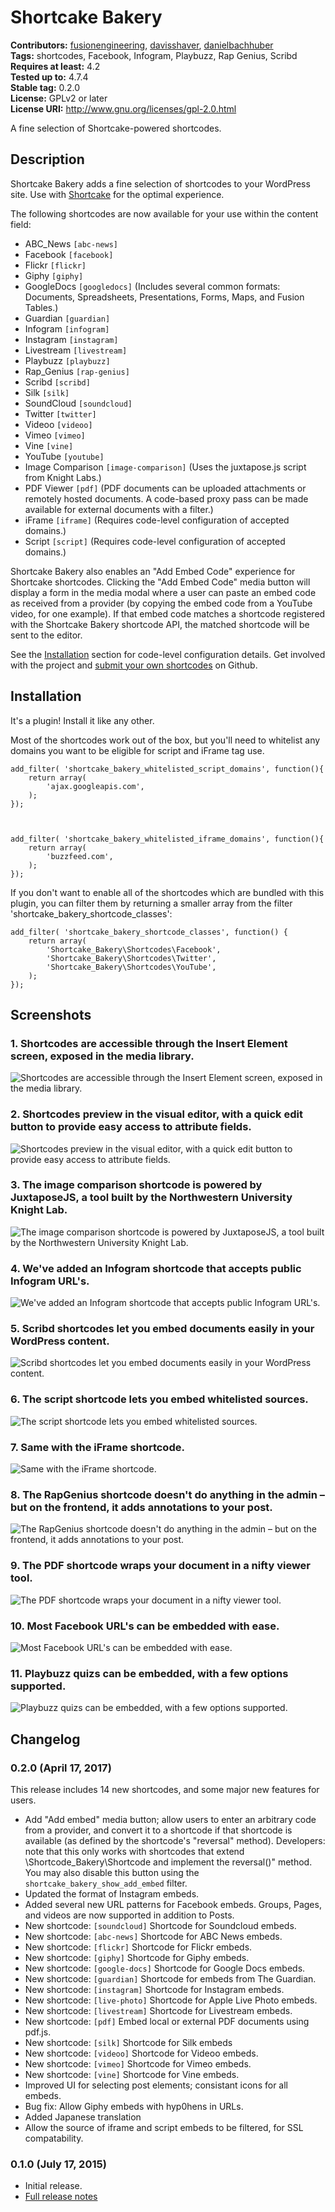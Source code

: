 # Shortcake Bakery #
**Contributors:** [fusionengineering](https://profiles.wordpress.org/fusionengineering), [davisshaver](https://profiles.wordpress.org/davisshaver), [danielbachhuber](https://profiles.wordpress.org/danielbachhuber)  
**Tags:** shortcodes, Facebook, Infogram, Playbuzz, Rap Genius, Scribd  
**Requires at least:** 4.2  
**Tested up to:** 4.7.4  
**Stable tag:** 0.2.0  
**License:** GPLv2 or later  
**License URI:** http://www.gnu.org/licenses/gpl-2.0.html  

A fine selection of Shortcake-powered shortcodes.

## Description ##

Shortcake Bakery adds a fine selection of shortcodes to your WordPress site. Use with [Shortcake](https://wordpress.org/plugins/shortcode-ui/) for the optimal experience.

The following shortcodes are now available for your use within the content field:

- ABC_News `[abc-news]`
- Facebook `[facebook]`
- Flickr `[flickr]`
- Giphy `[giphy]`
- GoogleDocs `[googledocs]` (Includes several common formats: Documents, Spreadsheets, Presentations, Forms, Maps, and Fusion Tables.)
- Guardian `[guardian]`
- Infogram `[infogram]`
- Instagram `[instagram]`
- Livestream `[livestream]`
- Playbuzz `[playbuzz]`
- Rap_Genius `[rap-genius]`
- Scribd `[scribd]`
- Silk `[silk]`
- SoundCloud `[soundcloud]`
- Twitter `[twitter]`
- Videoo `[videoo]`
- Vimeo `[vimeo]`
- Vine `[vine]`
- YouTube `[youtube]`
- Image Comparison `[image-comparison]` (Uses the juxtapose.js script from Knight Labs.)
- PDF Viewer `[pdf]` (PDF documents can be uploaded attachments or remotely hosted documents. A code-based proxy pass can be made available for external documents with a filter.)
- iFrame `[iframe]` (Requires code-level configuration of accepted domains.)
- Script `[script]` (Requires code-level configuration of accepted domains.)

Shortcake Bakery also enables an "Add Embed Code" experience for Shortcake shortcodes. Clicking the "Add Embed Code" media button will display a form in the media modal where a user can paste an embed code as received from a provider (by copying the embed code from a YouTube video, for one example). If that embed code matches a shortcode registered with the Shortcake Bakery shortcode API, the matched shortcode will be sent to the editor.

See the [Installation](#Installation) section for code-level configuration details. Get involved with the project and [submit your own shortcodes](https://github.com/fusioneng/shortcake-bakery) on Github.

## Installation ##

It's a plugin! Install it like any other.

Most of the shortcodes work out of the box, but you'll need to whitelist any domains you want to be eligible for script and iFrame tag use.


	add_filter( 'shortcake_bakery_whitelisted_script_domains', function(){
		return array(
			'ajax.googleapis.com',
		);
	});



	add_filter( 'shortcake_bakery_whitelisted_iframe_domains', function(){
		return array(
			'buzzfeed.com',
		);
	});


If you don't want to enable all of the shortcodes which are bundled with this plugin, you can filter them by returning a smaller array from the filter 'shortcake_bakery_shortcode_classes':


	add_filter( 'shortcake_bakery_shortcode_classes', function() {
		return array(
			'Shortcake_Bakery\Shortcodes\Facebook',
			'Shortcake_Bakery\Shortcodes\Twitter',
			'Shortcake_Bakery\Shortcodes\YouTube',
		);
	});


## Screenshots ##

### 1. Shortcodes are accessible through the Insert Element screen, exposed in the media library. ###
![Shortcodes are accessible through the Insert Element screen, exposed in the media library.](https://s.w.org/plugins/shortcake-bakery/screenshot-1.png)

### 2. Shortcodes preview in the visual editor, with a quick edit button to provide easy access to attribute fields. ###
![Shortcodes preview in the visual editor, with a quick edit button to provide easy access to attribute fields.](https://s.w.org/plugins/shortcake-bakery/screenshot-2.png)

### 3. The image comparison shortcode is powered by JuxtaposeJS, a tool built by the Northwestern University Knight Lab. ###
![The image comparison shortcode is powered by JuxtaposeJS, a tool built by the Northwestern University Knight Lab.](https://s.w.org/plugins/shortcake-bakery/screenshot-3.png)

### 4. We've added an Infogram shortcode that accepts public Infogram URL's. ###
![We've added an Infogram shortcode that accepts public Infogram URL's.](https://s.w.org/plugins/shortcake-bakery/screenshot-4.png)

### 5. Scribd shortcodes let you embed documents easily in your WordPress content. ###
![Scribd shortcodes let you embed documents easily in your WordPress content.](https://s.w.org/plugins/shortcake-bakery/screenshot-5.png)

### 6. The script shortcode lets you embed whitelisted sources. ###
![The script shortcode lets you embed whitelisted sources.](https://s.w.org/plugins/shortcake-bakery/screenshot-6.png)

### 7. Same with the iFrame shortcode. ###
![Same with the iFrame shortcode.](https://s.w.org/plugins/shortcake-bakery/screenshot-7.png)

### 8. The RapGenius shortcode doesn't do anything in the admin – but on the frontend, it adds annotations to your post. ###
![The RapGenius shortcode doesn't do anything in the admin – but on the frontend, it adds annotations to your post.](https://s.w.org/plugins/shortcake-bakery/screenshot-8.png)

### 9. The PDF shortcode wraps your document in a nifty viewer tool. ###
![The PDF shortcode wraps your document in a nifty viewer tool.](https://s.w.org/plugins/shortcake-bakery/screenshot-9.png)

### 10. Most Facebook URL's can be embedded with ease. ###
![Most Facebook URL's can be embedded with ease.](https://s.w.org/plugins/shortcake-bakery/screenshot-10.png)

### 11. Playbuzz quizs can be embedded, with a few options supported. ###
![Playbuzz quizs can be embedded, with a few options supported.](https://s.w.org/plugins/shortcake-bakery/screenshot-11.png)


## Changelog ##

### 0.2.0 (April 17, 2017) ###

This release includes 14 new shortcodes, and some major new features for users.

* Add "Add embed" media button; allow users to enter an arbitrary code from a provider, and convert it to a shortcode if that shortcode is available (as defined by the shortcode's "reversal" method). Developers: note that this only works with shortcodes that extend \Shortcode_Bakery\Shortcode and implement the reversal()" method. You may also disable this button using the `shortcake_bakery_show_add_embed` filter.
* Updated the format of Instagram embeds.
* Added several new URL patterns for Facebook embeds. Groups, Pages, and videos are now supported in addition to Posts.
* New shortcode: `[soundcloud]` Shortcode for Soundcloud embeds.
* New shortcode: `[abc-news]` Shortcode for ABC News embeds.
* New shortcode: `[flickr]` Shortcode for Flickr embeds.
* New shortcode: `[giphy]` Shortcode for Giphy embeds.
* New shortcode: `[google-docs]` Shortcode for Google Docs embeds.
* New shortcode: `[guardian]` Shortcode for embeds from The Guardian.
* New shortcode: `[instagram]` Shortcode for Instagram embeds.
* New shortcode: `[live-photo]` Shortcode for Apple Live Photo embeds.
* New shortcode: `[livestream]` Shortcode for Livestream embeds.
* New shortcode: `[pdf]` Embed local or external PDF documents using pdf.js.
* New shortcode: `[silk]` Shortcode for Silk embeds
* New shortcode: `[videoo]` Shortcode for Videoo embeds.
* New shortcode: `[vimeo]` Shortcode for Vimeo embeds.
* New shortcode: `[vine]` Shortcode for Vine embeds.
* Improved UI for selecting post elements; consistant icons for all embeds.
* Bug fix: Allow Giphy embeds with hyp0hens in URLs.
* Added Japanese translation
* Allow the source of iframe and script embeds to be filtered, for SSL compatability.

### 0.1.0 (July 17, 2015) ###

* Initial release.
* [Full release notes](http://fusion.net/story/167993/introducing-shortcake-bakery-a-selection-of-fine-shortcodes/)
